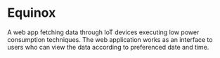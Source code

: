 # Equinox
A web app fetching data through IoT devices executing low power consumption techniques. The web application works as an interface to users who can view the data according to preferenced date and time.
